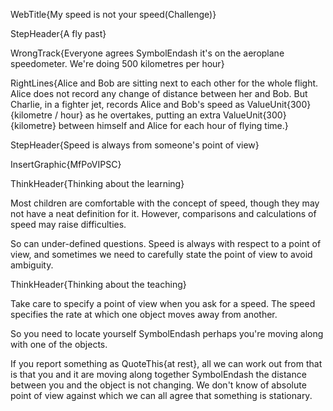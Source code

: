 WebTitle{My speed is not your speed(Challenge)}

StepHeader{A fly past}

WrongTrack{Everyone agrees SymbolEndash it&apos;s on the aeroplane speedometer. We&apos;re doing 500 kilometres per hour}

RightLines{Alice and Bob are sitting next to each other for the whole flight. Alice does not record any change of distance between her and Bob. But Charlie, in a fighter jet, records Alice and Bob&apos;s speed as ValueUnit{300}{kilometre / hour} as he overtakes, putting an extra ValueUnit{300}{kilometre} between himself and Alice for each hour of flying time.}

StepHeader{Speed is always from someone&apos;s point of view}

InsertGraphic{MfPoVIPSC}

ThinkHeader{Thinking about the learning}

Most children are comfortable with the concept of speed, though they may not have a neat definition for it. However, comparisons and calculations of speed may raise difficulties.

So can under-defined questions. Speed is always with respect to a point of view, and sometimes we need to carefully state the point of view to avoid ambiguity.

ThinkHeader{Thinking about the teaching}

Take care to specify a point of view when you ask for a speed. The speed specifies the rate at which one object moves away from another.

So you need to locate yourself SymbolEndash perhaps you&apos;re moving along with one of the objects.

If you report something as QuoteThis{at rest}, all we can work out from that is that you and it are moving along together SymbolEndash the distance between you and the object is not changing. We don&apos;t know of absolute point of view against which we can all agree that something is stationary.

